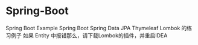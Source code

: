 # Spring-Boot
Spring Boot Example
Spring Boot Spring Data JPA Thymeleaf Lombok 的练习例子
如果 Entity 中报错那么，请下载Lombok的插件，并重启IDEA
